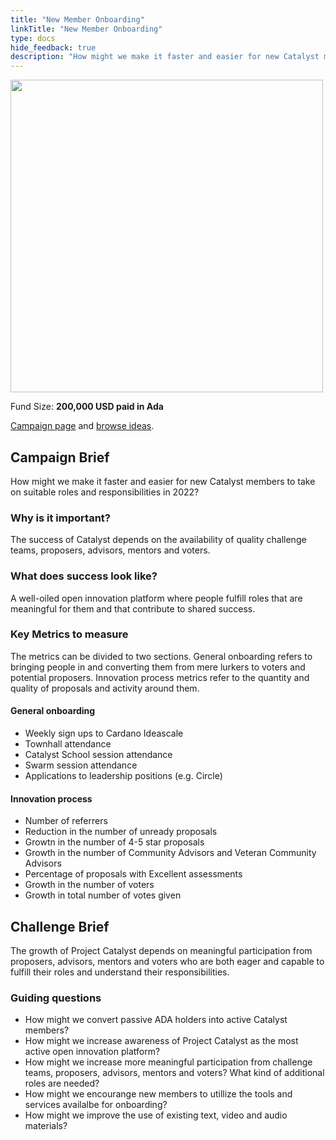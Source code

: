 ```yaml
---
title: "New Member Onboarding"
linkTitle: "New Member Onboarding"
type: docs
hide_feedback: true
description: "How might we make it faster and easier for new Catalyst members to take on suitable roles and responsibilities in 2022?"
---
```

<img src="https://cardano.ideascale.com/community-library/accounts/93/936143/Public/18-New-Member-Onboarding-16fc23.png" style="width:500px;height500px">

Fund Size: **200,000 USD paid in Ada**

[Campaign page](https://cardano.ideascale.com/c/idea/382639) and [browse ideas](https://cardano.ideascale.com/c/campaigns/26450/stage/all/ideas/unspecified).

## Campaign Brief
How might we make it faster and easier for new Catalyst members to take on suitable roles and responsibilities in 2022?

### Why is it important?
The success of Catalyst depends on the availability of quality challenge teams, proposers, advisors, mentors and voters.

### What does success look like?
A well-oiled open innovation platform where people fulfill roles that are meaningful for them and that contribute to shared success.

### Key Metrics to measure
The metrics can be divided to two sections. General onboarding refers to bringing people in and converting them from mere lurkers to voters and potential proposers. Innovation process metrics refer to the quantity and quality of proposals and activity around them.

#### General onboarding
- Weekly sign ups to Cardano Ideascale 
- Townhall attendance
- Catalyst School session attendance
- Swarm session attendance
- Applications to leadership positions (e.g. Circle)

#### Innovation process
- Number of referrers
- Reduction in the number of unready proposals
- Growtn in the number of 4-5 star proposals
- Growth in the number of Community Advisors and Veteran Community Advisors
- Percentage of proposals with Excellent assessments
- Growth in the number of voters 
- Growth in total number of votes given

## Challenge Brief
The growth of Project Catalyst depends on meaningful participation from proposers, advisors, mentors and voters who are both eager and capable to fulfill their roles and understand their responsibilities.

### Guiding questions

- How might we convert passive ADA holders into active Catalyst members?
- How might we increase awareness of Project Catalyst as the most active open innovation platform?
- How might we increase more meaningful participation from challenge teams, proposers, advisors, mentors and voters? What kind of additional roles are needed?
- How might we encourange new members to utillize the tools and services availalbe for onboarding?
- How might we improve the use of existing text, video and audio materials?